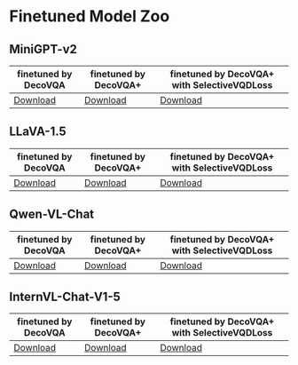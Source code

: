 # Finetuned Model Zoo

## MiniGPT-v2
| finetuned by DecoVQA | finetuned by DecoVQA+ | finetuned by DecoVQA+ with SelectiveVQDLoss| 
|------------------------------|------------------------------|------------------------------|
| [Download](https://drive.google.com/file/d/1d3Q_czHF5L5jQ2zKGYjgNt-iyGpcU1Ea/view?usp=drive_link) |[Download](https://drive.google.com/file/d/1NGGtHG8NcfopmPjvlEoFrQyaScfBbvNP/view?usp=drive_link) | [Download](https://drive.google.com/file/d/1D2zHfpSzpn5F4i9DYTjH3Urc-8mAafPm/view?usp=drive_link) |

## LLaVA-1.5
| finetuned by DecoVQA | finetuned by DecoVQA+ | finetuned by DecoVQA+ with SelectiveVQDLoss| 
|------------------------------|------------------------------|------------------------------|
| [Download](https://drive.google.com/drive/folders/1f2huCzA8IAq-v6fAvOnWWjLZEF7uxidO?usp=drive_link) |[Download](https://drive.google.com/drive/folders/1jPL48N9kEjZNXy1cZ2GZr5CvplZTf27D?usp=drive_link) | [Download](https://drive.google.com/drive/folders/1A5ZPe6dUwMTghExwwwxwzREtIBm28L7A?usp=drive_link) |

## Qwen-VL-Chat
| finetuned by DecoVQA | finetuned by DecoVQA+ | finetuned by DecoVQA+ with SelectiveVQDLoss| 
|------------------------------|------------------------------|------------------------------|
| [Download](https://drive.google.com/drive/folders/1z7fug8NU_yV9hyMcWfzQpXtka73x6cCC?usp=drive_link) |[Download](https://drive.google.com/drive/folders/1X47IpulDUvsZPYKD1aAxkQ79VXBPPUcn?usp=drive_link) | [Download](https://drive.google.com/drive/folders/1Dz2o-HgePR-o2-W67TtzSVdsPOI188a6?usp=drive_link) |

## InternVL-Chat-V1-5
| finetuned by DecoVQA | finetuned by DecoVQA+ | finetuned by DecoVQA+ with SelectiveVQDLoss| 
|------------------------------|------------------------------|------------------------------|
| [Download](https://huggingface.co/freesky/InternVL-Chat-V1-5_ft_by_DecoVQA) |[Download](https://huggingface.co/freesky/InternVL-Chat-V1-5_ft_by_DecoVQAplus) | [Download](https://huggingface.co/freesky/InternVL-Chat-V1-5_ft_by_DecoVQAplus_SelectiveLoss) |
